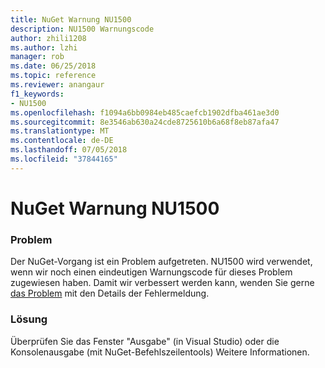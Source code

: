 ```yaml
---
title: NuGet Warnung NU1500
description: NU1500 Warnungscode
author: zhili1208
ms.author: lzhi
manager: rob
ms.date: 06/25/2018
ms.topic: reference
ms.reviewer: anangaur
f1_keywords:
- NU1500
ms.openlocfilehash: f1094a6bb0984eb485caefcb1902dfba461ae3d0
ms.sourcegitcommit: 8e3546ab630a24cde8725610b6a68f8eb87afa47
ms.translationtype: MT
ms.contentlocale: de-DE
ms.lasthandoff: 07/05/2018
ms.locfileid: "37844165"
---
```

# <a name="nuget-warning-nu1500"></a>NuGet Warnung NU1500

### <a name="issue"></a>Problem
Der NuGet-Vorgang ist ein Problem aufgetreten. NU1500 wird verwendet, wenn wir noch einen eindeutigen Warnungscode für dieses Problem zugewiesen haben. Damit wir verbessert werden kann, wenden Sie gerne [das Problem](https://github.com/nuget/home/issues) mit den Details der Fehlermeldung.

### <a name="solution"></a>Lösung
Überprüfen Sie das Fenster "Ausgabe" (in Visual Studio) oder die Konsolenausgabe (mit NuGet-Befehlszeilentools) Weitere Informationen.